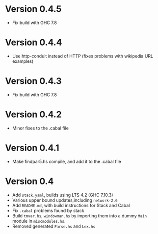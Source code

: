 # Version 0.4.5

* Fix build with GHC 7.8

# Version 0.4.4

* Use http-conduit instead of HTTP (fixes problems with wikipedia URL examples)

# Version 0.4.3

* Fix build with GHC 7.8

# Version 0.4.2

* Minor fixes to the .cabal file

# Version 0.4.1

* Make findpar5.hs compile, and add it to the .cabal file

# Version 0.4

* Add `stack.yaml`, builds using LTS 4.2 (GHC 7.10.3)
* Various upper bound updates,including `network-2.6`
* Add `README.md`, with build instructions for Stack and Cabal
* Fix `.cabal` problems found by stack
* Build `tmvar.hs`, `windowman.hs` by importing them into a dummy `Main`
  module in `miscmodules.hs`.
* Removed generated `Parse.hs` and `Lex.hs`
